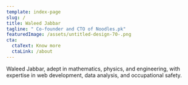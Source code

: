 ```yaml
---
template: index-page
slug: /
title: Waleed Jabbar
tagline: " Co-founder and CTO of Noodles.pk"
featuredImage: /assets/untitled-design-70-.png
cta:
  ctaText: Know more
  ctaLink: /about
---
```

Waleed Jabbar, adept in mathematics, physics, and engineering, with expertise in web development, data analysis, and occupational safety.